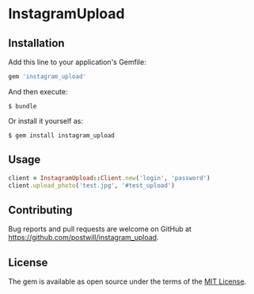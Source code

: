 # InstagramUpload

## Installation

Add this line to your application's Gemfile:

```ruby
gem 'instagram_upload'
```

And then execute:

    $ bundle

Or install it yourself as:

    $ gem install instagram_upload

## Usage

```ruby
client = InstagramUpload::Client.new('login', 'password')
client.upload_photo('test.jpg', '#test_upload')
```

## Contributing

Bug reports and pull requests are welcome on GitHub at https://github.com/postwill/instagram_upload.


## License

The gem is available as open source under the terms of the [MIT License](http://opensource.org/licenses/MIT).
